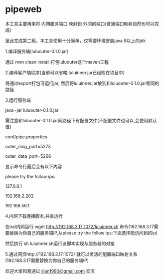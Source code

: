# pipeweb

本工具主要用来将 内网服务端口 映射到 外网的端口(普通端口映射自然也可以完成)

至此完成第二稿，本工具使用十分简单，仅需要环境安装java 8以上的jdk


1.编译服务端(luluouter-0.1.0.jar)

通过 mvn clean install 打包luluouter这个maven工程


2.编译客户端程序(当前可以省略,luluinner.jar已经附在项目中)

将通过export打包可运行jar, 然后将luluinner.jar放到和luluouter-0.1.0.jar相同的路径


3.运行服务端

java -jar luluouter-0.1.0.jar

需注意和luluouter-0.1.0.jar同路径下有配置文件(不配置文件也可以,会使用默认值)

conf/pipe.properties 

outer_msg_port=5273

outer_data_port=5266


显示命令行最后会有以下内容

please try the follow ips:

127.0.0.1

192.168.2.202

192.168.56.1


4.内网下载连接脚本,并且运行

在nat内网运行 wget http://192.168.3.17:1072/luluinner.sh 命令(192.168.3.17需要替换为你自己的服务端IP,从please try the follow ips:下面选择能访问到的ip)

然后执行 sh luluinner.sh运行该脚本实现与服务器的对接


5.通过网页http://192.168.3.17:1072/ 就可以灵活的配置端口映射关系(192.168.3.17需要替换为你自己的服务端IP)


欢迎大家和我通过 jilan1990@gmail.com 交流
